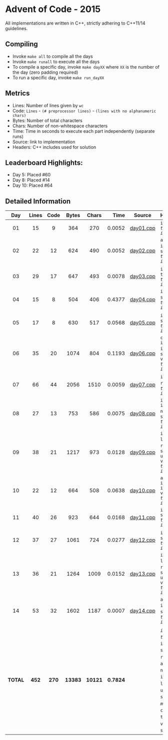 # Advent of Code - 2015

All implementations are written in C++, strictly adhering to C++11/14 guidelines.

## Compiling

* Invoke `make all` to compile all the days
* Invoke `make runall` to execute all the days
* To compile a specific day, invoke `make dayXX` where `XX` is the number of the day (zero padding required)
* To run a specific day, invoke `make run_dayXX`

## Metrics

* Lines: Number of lines given by `wc`
* Code: `Lines` - `(# preprocessor lines)` - `(lines with no alphanumeric chars)`
* Bytes: Number of total characters
* Chars: Number of non-whitespace characters
* Time: Time in seconds to execute each part independently (separate runs)
* Source: link to implementation
* Headers: C++ includes used for solution

## Leaderboard Highlights:

* Day 5: Placed #60
* Day 8: Placed #14
* Day 10: Placed #64

## Detailed Information

 Day | Lines | Code | Bytes | Chars | Time | Source | Headers
:---:|:-----:|:----:|:-----:|:-----:| ----:|:------:|:-------
01|15|9|364|270|0.0052|[day01.cpp](https://github.com/willkill07/adventofcode/blob/master/src/day01/day01.cpp)|`iostream` *`timer.hpp`* *`io.hpp`*
02|22|12|624|490|0.0052|[day02.cpp](https://github.com/willkill07/adventofcode/blob/master/src/day02/day02.cpp)|`algorithm` `iostream` `regex` `string` *`timer.hpp`* *`io.hpp`*
03|29|17|647|493|0.0078|[day03.cpp](https://github.com/willkill07/adventofcode/blob/master/src/day03/day03.cpp)|`iostream` `map` `tuple` *`timer.hpp`* *`io.hpp`*
04|15|8|504|406|0.4377|[day04.cpp](https://github.com/willkill07/adventofcode/blob/master/src/day04/day04.cpp)|`iostream` `string` *`md5.hpp`* *`timer.hpp`* *`io.hpp`*
05|17|8|630|517|0.0568|[day05.cpp](https://github.com/willkill07/adventofcode/blob/master/src/day05/day05.cpp)|`iostream` `regex` `string` *`timer.hpp`* *`io.hpp`*
06|35|20|1074|804|0.1193|[day06.cpp](https://github.com/willkill07/adventofcode/blob/master/src/day06/day06.cpp)|`cstdlib` `iostream` `iterator` `regex` `string` `valarray` *`timer.hpp`* *`io.hpp`*
07|66|44|2056|1510|0.0059|[day07.cpp](https://github.com/willkill07/adventofcode/blob/master/src/day07/day07.cpp)|`iostream` `map` `regex` `string` *`timer.hpp`* *`io.hpp`*
08|27|13|753|586|0.0075|[day08.cpp](https://github.com/willkill07/adventofcode/blob/master/src/day08/day08.cpp)|`iostream` `iterator` `numeric` `regex` `string` *`timer.hpp`* *`io.hpp`*
09|38|21|1217|973|0.0128|[day09.cpp](https://github.com/willkill07/adventofcode/blob/master/src/day09/day09.cpp)|`iostream` `limits` `numeric` `regex` `set` `string` `unordered_map` `vector` *`timer.hpp`* *`io.hpp`*
10|22|12|664|508|0.0638|[day10.cpp](https://github.com/willkill07/adventofcode/blob/master/src/day10/day10.cpp)|`algorithm` `iostream` `iterator` `vector` *`timer.hpp`* *`io.hpp`*
11|40|26|923|644|0.0168|[day11.cpp](https://github.com/willkill07/adventofcode/blob/master/src/day11/day11.cpp)|`iostream` `string` *`timer.hpp`* *`io.hpp`*
12|37|27|1061|724|0.0277|[day12.cpp](https://github.com/willkill07/adventofcode/blob/master/src/day12/day12.cpp)|`iostream` `stack` `string` *`timer.hpp`* *`io.hpp`*
13|36|21|1264|1009|0.0152|[day13.cpp](https://github.com/willkill07/adventofcode/blob/master/src/day13/day13.cpp)|`iostream` `limits` `numeric` `regex` `set` `string` `unordered_map` `vector` *`timer.hpp`* *`io.hpp`*
14|53|32|1602|1187|0.0007|[day14.cpp](https://github.com/willkill07/adventofcode/blob/master/src/day14/day14.cpp)|`algorithm` `iostream` `regex` `string` `vector` *`timer.hpp`* *`io.hpp`*
**TOTAL**|**452**|**270**|**13383**|**10121**|**0.7824**| | *`io.hpp`*&nbsp;<sup>**`14`**</sup> *`timer.hpp`*&nbsp;<sup>**`14`**</sup> `iostream`&nbsp;<sup>**`14`**</sup> `string`&nbsp;<sup>**`11`**</sup> `regex`&nbsp;<sup>**`8`**</sup> `vector`&nbsp;<sup>**`4`**</sup> `algorithm`&nbsp;<sup>**`3`**</sup> `numeric`&nbsp;<sup>**`3`**</sup> `iterator`&nbsp;<sup>**`3`**</sup> `limits`&nbsp;<sup>**`2`**</sup> `unordered_map`&nbsp;<sup>**`2`**</sup> `set`&nbsp;<sup>**`2`**</sup> `map`&nbsp;<sup>**`2`**</sup> *`md5.hpp`*&nbsp;<sup>**`1`**</sup> `cstdlib`&nbsp;<sup>**`1`**</sup> `tuple`&nbsp;<sup>**`1`**</sup> `valarray`&nbsp;<sup>**`1`**</sup> `stack`&nbsp;<sup>**`1`**</sup>
